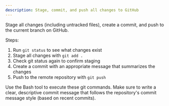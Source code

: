 ```yaml
---
description: Stage, commit, and push all changes to GitHub
---
```


Stage all changes (including untracked files), create a commit, and push to the current branch on GitHub.

Steps:
1. Run `git status` to see what changes exist
2. Stage all changes with `git add .`
3. Check git status again to confirm staging
4. Create a commit with an appropriate message that summarizes the changes
5. Push to the remote repository with `git push`

Use the Bash tool to execute these git commands. Make sure to write a clear, descriptive commit message that follows the repository's commit message style (based on recent commits).
